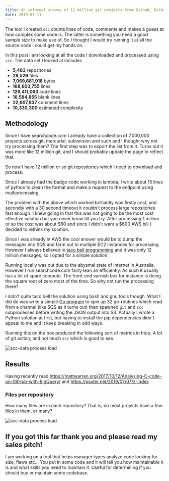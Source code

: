 ```yaml
---
title: An informal survey of 12 million git projects from Github, Bitbucket and Gitlab
date: 2019-07-11
---
```


The tool I created `scc` counts lines of code, comments and makes a guess at how complex some code is. The latter is something you need a good sample size to make use of. So I thought I would try running it at all the source code I could get my hands on. 

In this post I am looking at all the code I downloaded and processed using `scc`. The data set I looked at includes 

 - **5,483** repositories
 - **28,529** files
 - **7,069,681,918** bytes
 - **168,603,755** lines
 - **129,411,063** code lines
 - **16,584,855** blank lines
 - **22,607,837** comment lines
 - **10,330,300** estimated complexity 


## Methodology

Since I have searchcode.com I already have a collection of 7,000,000 projects across git, mercurial, subversion and such and I thought why not try processing them? The first step was to export the list from it. Turns out it was more like 12 million git, and I should probably update the page to reflect that.

So now I have 12 million or so git repositories which I need to download and process.

Since I already had the badge code working in lambda, I write about 15 lines of python to clean the format and make a request to the endpoint using multiprocessing. 

The problem with the above which worked brilliantly was firstly cost, and secondly with a 30 second timeout it couldn't process large repositories fast enough. I knew going in that this was not going to be the most cost effective solution but you never know till you try. After processing 1 million or so the cost was about $60 and since I didn't want a $600 AWS bill I decided to rethink my solution.

Since I was already in AWS the cool answer would be to dump the messages into SQS and farm out to multiple EC2 instances for processing. However I always believed in [taco bell programming](http://widgetsandshit.com/teddziuba/2010/10/taco-bell-programming.html) and it was only 12 million messages, so I opted for a simple solution.

Running locally was out due to the abysmal state of internet in Australia. However I run searchcode.com fairly lean an efficiently. As such it usually has a lot of spare compute. The front-end varnish box for instance is doing the square root of zero most of the time. So why not run the processing there?

I didn't quite taco bell the solution using bash and gnu tools though. What I did do was write a simple [Go program](https://github.com/boyter/scc-data/blob/master/process/main.go) to spin up 32 go-routines which read from a channel (like SQS as it turns out) then spawned `git` and `scc` subprocesses before writing the JSON output into S3. Actually I wrote a Python solution at first, but having to install the pip dependencies didn't appeal to me and it keep breaking in odd ways.

Running this on the box produced the following sort of metrics in htop. A lot of git action, and not much `scc` which is good to see.

![scc-data process load](/static/an-informal-survey/1.png#center)


## Results

Having recently read https://mattwarren.org/2017/10/12/Analysing-C-code-on-GitHub-with-BigQuery/ and https://psuter.net/2019/07/07/z-index

### Files per repository

How many files are in each repository? That is, do most projects have a few files in them, or many?

![scc-data process load](/static/an-informal-survey/filesPerProject.png#center)


## If you got this far thank you and please read my sales pitch!

I am working on a tool that helps manager types analyze code looking for size, flaws etc... You put in some code and it will tell you how maintainable it is and what skills you need to maintain it. Useful for determining if you should buy or maintain some codebase.